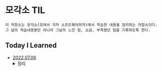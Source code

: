 # 모각소 TIL
```
이 저장소는 모각소(모여서 각자 소프트웨어하자)에서 학습한 내용을 정리하는 저장소이다.
그 날의 학습내용뿐만 아니라 그날의 느낀 점, 소감, 부족했던 점을 기록하도록 한다.
```

## Today I Learned

* [2022.07.06](TIL_220706.md) <details><summary>정리</summary>
도커에 대한 정보를 검색하고, 습득한 정보를 Markdown 문법을 통해 Github로 가져오는 과정에서 최근에 학습한 Markdown을 상기시키며 활용할 수 있었고, 금일 실전코딩 수업에서 다룬 도커의 개념에 대해 조금 더 복습하는 시간을 가졌다. 아직 도커가 어떻게 구체적으로 사용되고 활용되는 지, 어째서 기업에서 도커를 알고, 다룰 줄 아는 개발자들을 우대하는 지는 아직 잘 모르겠다. 내일 진행될 실전코딩 수업과 다음 TIL에서는 이와 같은 내용도 추가하도록 하겠다.
</details>
